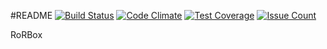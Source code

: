 #README
[![Build Status](https://travis-ci.org/bison92/RoR.svg?branch=master)](https://travis-ci.org/bison92/RoR)
[![Code Climate](https://codeclimate.com/github/bison92/RoR/badges/gpa.svg)](https://codeclimate.com/github/bison92/RoR)
[![Test Coverage](https://codeclimate.com/github/bison92/RoR/badges/coverage.svg)](https://codeclimate.com/github/bison92/RoR/coverage)
[![Issue Count](https://codeclimate.com/github/bison92/RoR/badges/issue_count.svg)](https://codeclimate.com/github/bison91.9/RoR)

RoRBox
